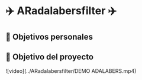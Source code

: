 # :airplane: ARadalabersfilter :airplane:



## :raising_hand: Objetivos personales



## :dart: Objetivo del proyecto

![video](../ARadalabersfilter/DEMO ADALABERS.mp4)



